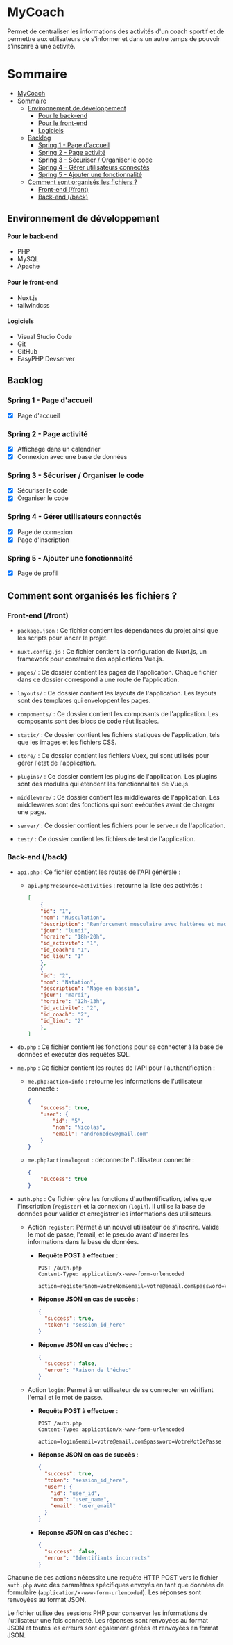 # MyCoach

Permet de centraliser les informations des activités d'un coach sportif et de permettre aux utilisateurs de s'informer et dans un autre temps de pouvoir s'inscrire à une activité.

# Sommaire

- [MyCoach](#mycoach)
- [Sommaire](#sommaire)
  - [Environnement de développement](#environnement-de-développement)
      - [Pour le back-end](#pour-le-back-end)
      - [Pour le front-end](#pour-le-front-end)
      - [Logiciels](#logiciels)
  - [Backlog](#backlog)
    - [Spring 1 - Page d'accueil](#spring-1---page-daccueil)
    - [Spring 2 - Page activité](#spring-2---page-activité)
    - [Spring 3 - Sécuriser / Organiser le code](#spring-3---sécuriser--organiser-le-code)
    - [Spring 4 - Gérer utilisateurs connectés](#spring-4---gérer-utilisateurs-connectés)
    - [Spring 5 - Ajouter une fonctionnalité](#spring-5---ajouter-une-fonctionnalité)
  - [Comment sont organisés les fichiers ?](#comment-sont-organisés-les-fichiers-)
    - [Front-end (/front)](#front-end-front)
    - [Back-end (/back)](#back-end-back)


## Environnement de développement

#### Pour le back-end

- PHP  
- MySQL
- Apache

#### Pour le front-end  

- Nuxt.js
- tailwindcss

#### Logiciels  

- Visual Studio Code
- Git
- GitHub
- EasyPHP Devserver

## Backlog 

### Spring 1 - Page d'accueil

- [X] Page d'accueil

### Spring 2 - Page activité 

- [X] Affichage dans un calendrier
- [X] Connexion avec une base de données

### Spring 3 - Sécuriser / Organiser le code

- [X] Sécuriser le code
- [X] Organiser le code

### Spring 4 - Gérer utilisateurs connectés

- [X] Page de connexion
- [X] Page d'inscription

### Spring 5 - Ajouter une fonctionnalité

- [X] Page de profil


## Comment sont organisés les fichiers ?

### Front-end (/front)
- `package.json` : Ce fichier contient les dépendances du projet ainsi que les scripts pour lancer le projet.

- `nuxt.config.js` : Ce fichier contient la configuration de Nuxt.js, un framework pour construire des applications Vue.js.

- `pages/` : Ce dossier contient les pages de l'application. Chaque fichier dans ce dossier correspond à une route de l'application.

- `layouts/` : Ce dossier contient les layouts de l'application. Les layouts sont des templates qui enveloppent les pages.

- `components/` : Ce dossier contient les composants de l'application. Les composants sont des blocs de code réutilisables.

- `static/` : Ce dossier contient les fichiers statiques de l'application, tels que les images et les fichiers CSS.

- `store/` : Ce dossier contient les fichiers Vuex, qui sont utilisés pour gérer l'état de l'application.

- `plugins/` : Ce dossier contient les plugins de l'application. Les plugins sont des modules qui étendent les fonctionnalités de Vue.js.

- `middleware/` : Ce dossier contient les middlewares de l'application. Les middlewares sont des fonctions qui sont exécutées avant de charger une page.

- `server/` : Ce dossier contient les fichiers pour le serveur de l'application.

- `test/` : Ce dossier contient les fichiers de test de l'application.

### Back-end (/back)

- `api.php` : Ce fichier contient les routes de l'API générale : 
  - `api.php?resource=activities` : retourne la liste des activités : 
    ```json
    [
        {
        "id": "1",
        "nom": "Musculation",
        "description": "Renforcement musculaire avec haltères et machines",
        "jour": "lundi",
        "horaire": "18h-20h",
        "id_activite": "1",
        "id_coach": "1",
        "id_lieu": "1"
        },
        {
        "id": "2",
        "nom": "Natation",
        "description": "Nage en bassin",
        "jour": "mardi",
        "horaire": "12h-13h",
        "id_activite": "2",
        "id_coach": "2",
        "id_lieu": "2"
        },
    ]
    ```
- `db.php` : Ce fichier contient les fonctions pour se connecter à la base de données et exécuter des requêtes SQL.
- `me.php` : Ce fichier contient les routes de l'API pour l'authentification : 
  - `me.php?action=info` : retourne les informations de l'utilisateur connecté : 
    ```json
    {
        "success": true,
        "user": {
            "id": "5",
            "nom": "Nicolas",
            "email": "andronedev@gmail.com"
        }
    }
    ```
  - `me.php?action=logout` : déconnecte l'utilisateur connecté : 
    ```json
    {
        "success": true
    }
    ```
- `auth.php` : Ce fichier gère les fonctions d'authentification, telles que l'inscription (`register`) et la connexion (`login`). Il utilise la base de données pour valider et enregistrer les informations des utilisateurs.
  
  - Action `register`: Permet à un nouvel utilisateur de s'inscrire. Valide le mot de passe, l'email, et le pseudo avant d'insérer les informations dans la base de données.  
    - **Requête POST à effectuer** :
      ```http
      POST /auth.php
      Content-Type: application/x-www-form-urlencoded

      action=register&nom=VotreNom&email=votre@email.com&password=VotreMotDePasse
      ```
    - **Réponse JSON en cas de succès** :
      ```json
      {
        "success": true,
        "token": "session_id_here"
      }
      ```
    - **Réponse JSON en cas d'échec** :
      ```json
      {
        "success": false,
        "error": "Raison de l'échec"
      }
      ```
    
  - Action `login`: Permet à un utilisateur de se connecter en vérifiant l'email et le mot de passe.  
    - **Requête POST à effectuer** :
      ```http
      POST /auth.php
      Content-Type: application/x-www-form-urlencoded

      action=login&email=votre@email.com&password=VotreMotDePasse
      ```
    - **Réponse JSON en cas de succès** :
      ```json
      {
        "success": true,
        "token": "session_id_here",
        "user": {
          "id": "user_id",
          "nom": "user_name",
          "email": "user_email"
        }
      }
      ```
    - **Réponse JSON en cas d'échec** :
      ```json
      {
        "success": false,
        "error": "Identifiants incorrects"
      }
      ```

Chacune de ces actions nécessite une requête HTTP POST vers le fichier `auth.php` avec des paramètres spécifiques envoyés en tant que données de formulaire (`application/x-www-form-urlencoded`). Les réponses sont renvoyées au format JSON.

Le fichier utilise des sessions PHP pour conserver les informations de l'utilisateur une fois connecté. Les réponses sont renvoyées au format JSON et toutes les erreurs sont également gérées et renvoyées en format JSON.